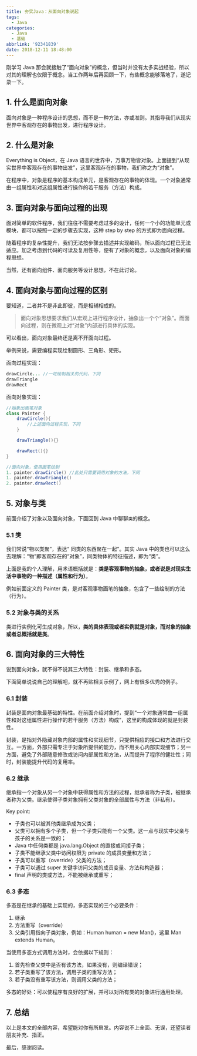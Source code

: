 ```yaml
---
title: 夯实Java：从面向对象说起
tags:
  - Java
categories:
  - Java
  - 基础
abbrlink: '92341839'
date: 2018-12-11 18:48:00
---
```


刚学习 Java 那会就接触了“面向对象”的概念，但当时并没有太多实战经验，所以对其的理解也仅限于概念。当工作两年后再回顾一下，有些概念能够落地了，遂记录一下。

## 1. 什么是面向对象

面向对象是一种程序设计的思想，而不是一种方法，亦或准则。其指导我们从现实世界中客观存在的事物出发，进行程序设计。

## 2. 什么是对象

Everything is Object，在 Java 语言的世界中，万事万物皆对象。上面提到“从现实世界中客观存在的事物出发”，这里客观存在的事物，我们称之为“对象”。

在程序中，对象是程序的基本构成单元，是客观存在的事物的体现。一个对象通常由一组属性和对这组属性进行操作的若干服务（方法）构成。

## 3. 面向对象与面向过程的出现

面对简单的软件程序，我们往往不需要考虑过多的设计，任何一个小的功能单元或模块，都可以按照一定的步骤去实现，这种 step by step 的方式即为面向过程。

随着程序的复杂性提升，我们无法按步骤去描述并实现编码，所以面向过程已无法适应。加之考虑到代码的可读及复用性等，便有了对象的概念，以及面向对象的编程思想。

当然，还有面向组件、面向服务等设计思想，不在此讨论。

## 4. 面向对象与面向过程的区别

要知道，二者并不是非此即彼，而是相辅相成的。

>面向对象思想要求我们从宏观上进行程序设计，抽象出一个个“对象”。而面向过程，则在微观上对“对象”内部进行具体的实现。

可以看出，面向对象最终还是离不开面向过程。

举例来说，需要编程实现绘制圆形、三角形、矩形。

面向过程实现：

```java
drawCircle... //一坨绘制相关的代码，下同
drawTriangle
drawRect
```

面向对象实现：

```java
//抽象出画笔对象
class Painter {
    drawCircle(){
        //上述面向过程实现，下同
    }

    drawTriangle(){}

    drawRect(){}
}

//面向对象，使用画笔绘制
1. painter.drawCircle() //此处只需要调用对象的方法，下同
1. painter.drawTriangle()
2. painter.drawRect()
```

## 5. 对象与类

前面介绍了对象以及面向对象，下面回到 Java 中聊聊`类`的概念。

### 5.1 类

我们常说“物以类聚”，表达“ 同类的东西聚在一起”。其实 Java 中的类也可以这么去理解：“物”即客观存在的“对象”，同类物体的特征描述，即为“类”。

上面是我的个人理解，用术语概括就是：**类是客观事物的抽象，或者说是对现实生活中事物的一种描述（属性和行为）**。

例如前面定义的 Painter 类，是对客观事物画笔的抽象，包含了一些绘制的方法（行为）。

### 5.2 对象与类的关系

类进行实例化可生成对象，所以，**类的具体表现或者实例就是对象，而对象的抽象或者总概括就是类**。

## 6. 面向对象的三大特性

说到面向对象，就不得不说其三大特性：封装、继承和多态。

下面简单说说自己的理解吧，就不再贴相关示例了，网上有很多优秀的例子。

### 6.1 封装

封装是面向对象最基础的特性。在前面介绍对象时，提到“一个对象通常由一组属性和对这组属性进行操作的若干服务（方法）构成”，这里的构成体现的就是封装性。

封装，是指对外隐藏对象内部的属性和实现细节，只提供相应的接口和方法进行交互。一方面，外部只需专注于对象所提供的能力，而不用关心内部实现细节；另一方面，避免了外部随意修改或访问内部属性和方法，从而提升了程序的健壮性；同时，封装能提升代码的复用率。

### 6.2 继承

继承指一个对象从另一个对象中获得属性和方法的过程，继承者称为子类，被继承者称为父类。继承使得子类对象拥有父类对象的全部属性与方法（非私有）。

Key point:

- 子类也可以被其他类继承成为父类；
- 父类可以拥有多个子类，但一个子类只能有一个父类。这一点与现实中父亲与孩子的关系是一致的；
- Java 中任何类都是 java.lang.Object 的直接或间接子类；
- 子类不能继承父类中访问权限为 private 的成员变量和方法；
- 子类可以重写（override）父类的方法；
- 子类可以通过 super 关键字访问父类的成员变量、方法和构造器；
- final 声明的类或方法，不能被继承或重写；

### 6.3 多态

多态是在继承的基础上实现的，多态实现的三个必要条件：

1. 继承
2. 方法重写（override）
3. 父类引用指向子类对象，例如：Human human = new Man()，这里 Man extends Human。

当使用多态方式调用方法时，会依据以下规则：

1. 首先检查父类中是否有该方法，如果没有，则编译错误；
2. 若子类重写了该方法，调用子类的重写方法；
3. 若子类没有重写该方法，则调用父类的方法；

多态的好处：可以使程序有良好的扩展，并可以对所有类的对象进行通用处理。

## 7. 总结

以上是本文的全部内容，希望能对你有所启发。内容说不上全面、无误，还望读者朋友补充、指正。

最后，感谢阅读。